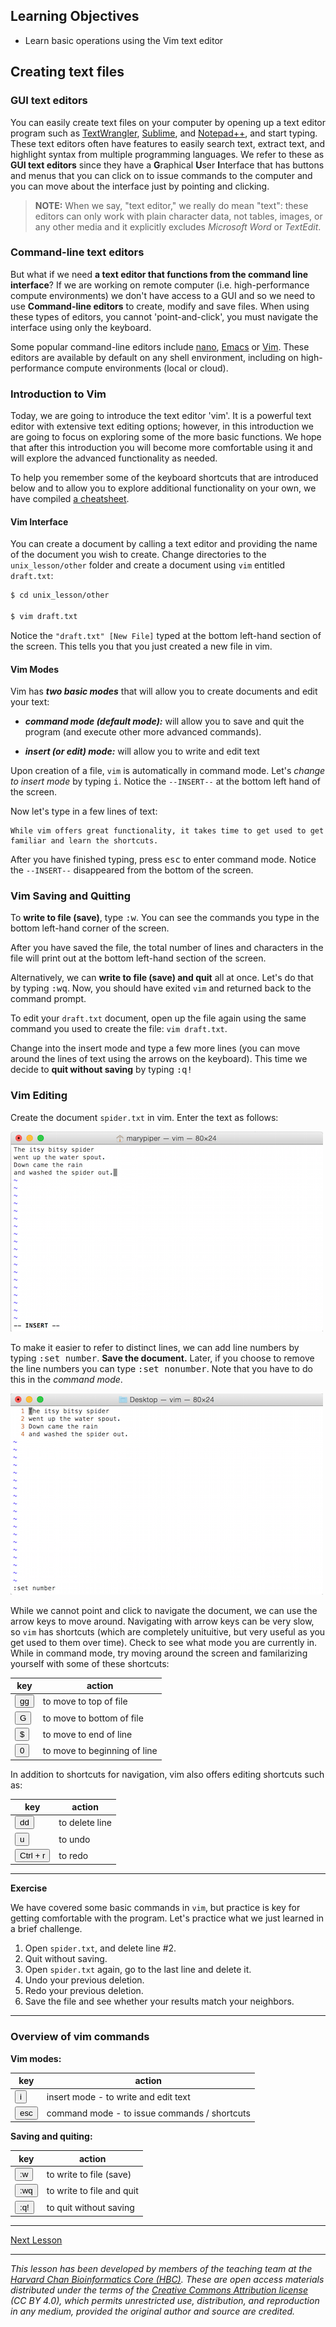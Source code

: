 
## Learning Objectives

* Learn basic operations using the Vim text editor

## Creating text files


### GUI text editors

You can easily create text files on your computer by opening up a text editor program such as [TextWrangler](http://www.barebones.com/products/textwrangler/), [Sublime](http://www.sublimetext.com/), and [Notepad++](http://notepad-plus-plus.org/), and start typing. These text editors often have features to easily search text, extract text, and highlight syntax from multiple programming languages. We refer to these as **GUI text editors** since they have a **G**raphical **U**ser **I**nterface that has buttons and menus that you can click on to issue commands to the computer and you can move about the interface just by pointing and clicking.  

> **NOTE:** When we say, "text editor," we really do mean "text": these editors can only work with plain character data, not tables, images, or any other media and it explicitly excludes *Microsoft Word* or *TextEdit*. 


### Command-line text editors

But what if we need **a text editor that functions from the command line interface**? If we are working on remote computer (i.e. high-performance compute environments) we don't have access to a GUI and so we need to use **Command-line editors** to create, modify and save files. When using these types of editors, you cannot 'point-and-click', you must navigate the interface using only the keyboard.

Some popular command-line editors include [nano](http://www.nano-editor.org/), [Emacs](http://www.gnu.org/software/emacs/) or [Vim](http://www.vim.org/). These editors are available by default on any shell environment, including on high-performance compute environments (local or cloud).

### Introduction to Vim 

Today, we are going to introduce the text editor 'vim'. It is a powerful text editor with extensive text editing options; however, in this introduction we are going to focus on exploring some of the more basic functions. We hope that after this introduction you will become more comfortable using it and will explore the advanced functionality as needed. 

To help you remember some of the keyboard shortcuts that are introduced below and to allow you to explore additional functionality on your own, we have compiled [a cheatsheet](https://hbctraining.github.io/In-depth-NGS-Data-Analysis-Course/resources/VI_CommandReference.pdf).

#### Vim Interface

You can create a document by calling a text editor and providing the name of the document you wish to create. Change directories to the `unix_lesson/other` folder and create a document using `vim` entitled `draft.txt`:

```bash
$ cd unix_lesson/other
	
$ vim draft.txt
```

Notice the `"draft.txt" [New File]` typed at the bottom left-hand section of the screen. This tells you that you just created a new file in vim. 


#### Vim Modes

Vim has **_two basic modes_** that will allow you to create documents and edit your text:   

- **_command mode (default mode):_** will allow you to save and quit the program (and execute other more advanced commands).  

- **_insert (or edit) mode:_** will allow you to write and edit text


Upon creation of a file, `vim` is automatically in command mode. Let's _change to insert mode_ by typing <kbd>i</kbd>. Notice the `--INSERT--` at the bottom left hand of the screen. 

Now let's type in a few lines of text:
```
While vim offers great functionality, it takes time to get used to get familiar and learn the shortcuts.
```

After you have finished typing, press <kbd>esc</kbd> to enter command mode. Notice the `--INSERT--` disappeared from the bottom of the screen.

### Vim Saving and Quitting
To **write to file (save)**, type <kbd>:w</kbd>. You can see the commands you type in the bottom left-hand corner of the screen. 

After you have saved the file, the total number of lines and characters in the file will print out at the bottom left-hand section of the screen.

Alternatively, we can **write to file (save) and quit** all at once. Let's do that by typing <kbd>:wq</kbd>. Now, you should have exited `vim` and returned back to the command prompt.

To edit your `draft.txt` document, open up the file again using the same command you used to create the file: `vim draft.txt`. 

Change into the insert mode and type a few more lines (you can move around the lines of text using the arrows on the keyboard). This time we decide to **quit without saving** by typing <kbd>:q!</kbd>

### Vim Editing
Create the document `spider.txt` in vim. Enter the text as follows: 

![image](../img/vim_spider.png)

To make it easier to refer to distinct lines, we can add line numbers by typing <kbd>:set number</kbd>. **Save the document.** Later, if you choose to remove the line numbers you can type <kbd>:set nonumber</kbd>. Note that you have to do this in the *command mode*.

![image](../img/vim_spider_number.png)

While we cannot point and click to navigate the document, we can use the arrow keys to move around. Navigating with arrow keys can be very slow, so `vim` has shortcuts (which are completely unituitive, but very useful as you get used to them over time). Check to see what mode you are currently in. While in command mode, try moving around the screen and familarizing yourself with some of these shortcuts:    

| key              | action                 |
| ---------------- | ---------------------- |
| <button>gg</button>     | to move to top of file |
| <button>G</button>     | to move to bottom of file     |
| <button>$</button>     | to move to end of line |
| <button>0</button>     | to move to beginning of line     |

In addition to shortcuts for navigation, vim also offers editing shortcuts such as:

| key              | action                 |
| ---------------- | ---------------------- |
| <button>dd</button>     | to delete line     |
| <button>u</button>     | to undo |
| <button>Ctrl + r</button>     | to redo     |

*** 

**Exercise**

We have covered some basic commands in `vim`, but practice is key for getting comfortable with the program. Let's
practice what we just learned in a brief challenge.

1. Open `spider.txt`, and delete line #2.
2. Quit without saving.
3. Open `spider.txt` again, go to the last line and delete it. 
4. Undo your previous deletion.
5. Redo your previous deletion.
6. Save the file and see whether your results match your neighbors.

***

### Overview of vim commands

**Vim modes:**

| key              | action                 |
| ---------------- | ---------------------- |
| <button>i</button>     | insert mode - to write and edit text |
| <button>esc</button>     | command mode - to issue commands / shortcuts  |


**Saving and quiting:**

| key              | action                 |
| ---------------- | ---------------------- |
| <button>:w</button>     | to write to file (save) |
| <button>:wq</button>     | to write to file and quit     |
| <button>:q!</button>     | to quit without saving |

***

[Next Lesson](https://hbctraining.github.io/Training-modules/Intermediate_shell/lessons/loops_and_scripts.html)

***

*This lesson has been developed by members of the teaching team at the [Harvard Chan Bioinformatics Core (HBC)](http://bioinformatics.sph.harvard.edu/). These are open access materials distributed under the terms of the [Creative Commons Attribution license](https://creativecommons.org/licenses/by/4.0/) (CC BY 4.0), which permits unrestricted use, distribution, and reproduction in any medium, provided the original author and source are credited.*
